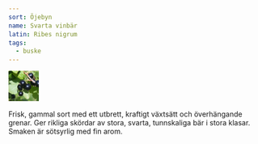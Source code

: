 ```yaml
---
sort: Öjebyn
name: Svarta vinbär
latin: Ribes nigrum
tags:
  - buske
---
```


<img src="/img/ribes-nigrum-2.jpg" width="60" data-srcset="1x, 1.5x, 2x" alt="Ribes nigrum" data-attribution="https://commons.wikimedia.org/wiki/File:%D0%A7%D0%B5%D1%80%D0%BD%D0%B0%D1%8F_%D1%81%D0%BC%D0%BE%D1%80%D0%BE%D0%B4%D0%B8%D0%BD%D0%B0.jpg">

Frisk, gammal sort med ett utbrett, kraftigt växtsätt och överhängande grenar. Ger rikliga skördar av stora, svarta, tunnskaliga bär i stora klasar. Smaken är sötsyrlig med fin arom.
